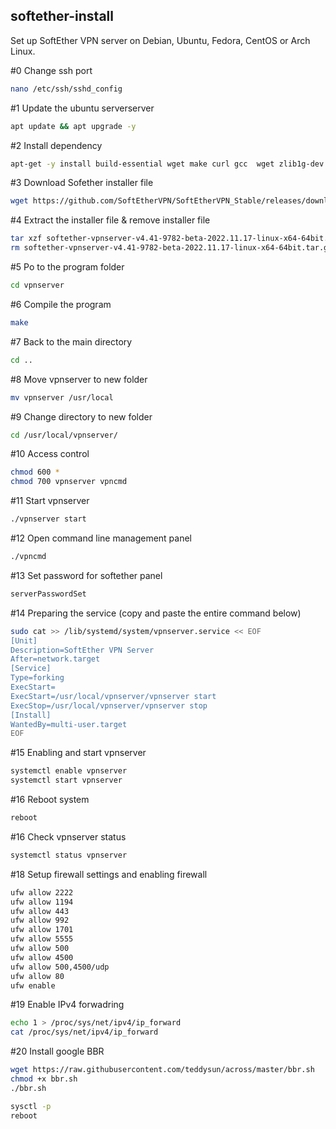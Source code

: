 ## softether-install
Set up SoftEther VPN server on Debian, Ubuntu, Fedora, CentOS or Arch Linux.

#0 Change ssh port
```bash
nano /etc/ssh/sshd_config
```



#1 Update the ubuntu serverserver
```bash
apt update && apt upgrade -y
```



#2 Install dependency
```bash
apt-get -y install build-essential wget make curl gcc  wget zlib1g-dev tzdata git libreadline-dev libncurses-dev libssl-dev
```



#3 Download Sofether installer file
```bash
wget https://github.com/SoftEtherVPN/SoftEtherVPN_Stable/releases/download/v4.41-9782-beta/softether-vpnserver-v4.41-9782-beta-2022.11.17-linux-x64-64bit.tar.gz
```



#4 Extract the installer file & remove installer file
```bash
tar xzf softether-vpnserver-v4.41-9782-beta-2022.11.17-linux-x64-64bit.tar.gz
rm softether-vpnserver-v4.41-9782-beta-2022.11.17-linux-x64-64bit.tar.gz
```



#5 Po to the program folder
```bash
cd vpnserver
```



#6 Compile the program
```bash
make
```



#7 Back to the main directory
```bash
cd ..
```



#8 Move vpnserver to new folder
```bash
mv vpnserver /usr/local
```


#9 Change directory to new folder
```bash
cd /usr/local/vpnserver/
```



#10 Access control
```bash
chmod 600 *
chmod 700 vpnserver vpncmd
```



#11 Start vpnserver
```bash
./vpnserver start
```


#12 Open command line management panel
```bash
./vpncmd
```


#13 Set password for softether panel
```bash
serverPasswordSet
```


#14 Preparing the service (copy and paste the entire command below)
```bash
sudo cat >> /lib/systemd/system/vpnserver.service << EOF
[Unit]
Description=SoftEther VPN Server
After=network.target
[Service]
Type=forking
ExecStart=
ExecStart=/usr/local/vpnserver/vpnserver start
ExecStop=/usr/local/vpnserver/vpnserver stop
[Install]
WantedBy=multi-user.target
EOF
```


#15 Enabling and start vpnserver
```bash
systemctl enable vpnserver
systemctl start vpnserver
```


#16 Reboot system
```bash
reboot
```

#16 Check vpnserver status
```bash
systemctl status vpnserver
```

#18 Setup firewall settings and enabling firewall
```bash
ufw allow 2222
ufw allow 1194
ufw allow 443
ufw allow 992
ufw allow 1701
ufw allow 5555
ufw allow 500
ufw allow 4500
ufw allow 500,4500/udp
ufw allow 80
ufw enable
```


#19 Enable IPv4 forwadring 
```bash
echo 1 > /proc/sys/net/ipv4/ip_forward
cat /proc/sys/net/ipv4/ip_forward
```


#20 Install google BBR
```bash
wget https://raw.githubusercontent.com/teddysun/across/master/bbr.sh
chmod +x bbr.sh
./bbr.sh
```
```bash
sysctl -p
reboot
```
